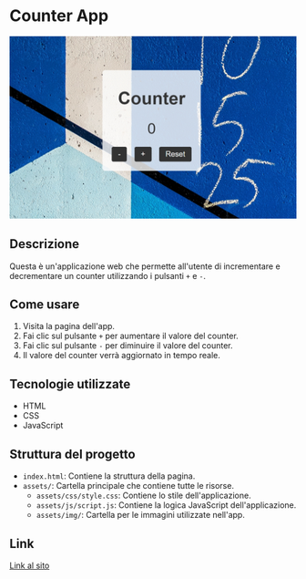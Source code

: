 # Counter App

![Testo alternativo](https://github.com/HavolliErjon/Counter/blob/0e9be26bd6dda9272b39344ed07b9f8909edd242/Screenshot_10-12-2024_183216_127.0.0.1.jpeg)

## Descrizione

Questa è un'applicazione web che permette all'utente di incrementare e decrementare un counter utilizzando i pulsanti `+` e `-`.

## Come usare

1. Visita la pagina dell'app.
2. Fai clic sul pulsante `+` per aumentare il valore del counter.
3. Fai clic sul pulsante `-` per diminuire il valore del counter.
4. Il valore del counter verrà aggiornato in tempo reale.

## Tecnologie utilizzate

- HTML
- CSS
- JavaScript

## Struttura del progetto

- `index.html`: Contiene la struttura della pagina.
- `assets/`: Cartella principale che contiene tutte le risorse.
  - `assets/css/style.css`: Contiene lo stile dell'applicazione.
  - `assets/js/script.js`: Contiene la logica JavaScript dell'applicazione.
  - `assets/img/`: Cartella per le immagini utilizzate nell'app.
## Link
<a href="https://sprightly-taffy-802b5b.netlify.app/">Link al sito<a>
